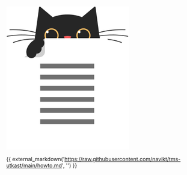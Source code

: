 ![alt text](katt/katt-utkast.svg "Title")

{{ external_markdown('https://raw.githubusercontent.com/navikt/tms-utkast/main/howto.md', '') }}
